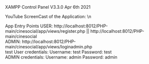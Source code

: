 XAMPP Control Panel V3.3.0 Apr 6th 2021

YouTube ScreenCast of the Application:  \n

App Entry Points
USER: http://localhost:8012/PHP-main/cinesocial/app/views/register.php || http://localhost:8012/PHP-main/cinesocial \
ADMIN: http://localhost:8012/PHP-main/cinesocial/app/views/loginadmin.php \
test User credentials: Username: test Password: test\
ADMIN credentials: Username: admin Password: admin
